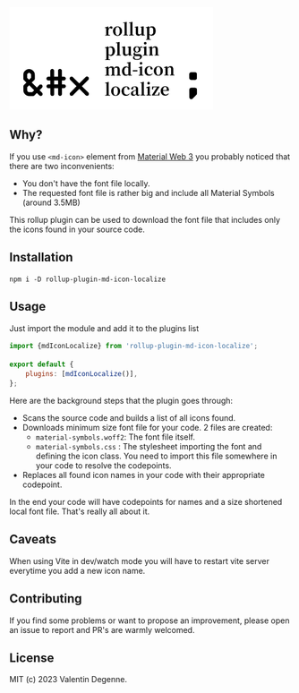 <div align=left>
	<img src="./logo.png" width="364px">
</div>

## Why?

If you use `<md-icon>` element from [Material Web 3](https://github.com/material-components/material-web) you probably noticed that there are two inconvenients:

- You don't have the font file locally.
- The requested font file is rather big and include all Material Symbols (around 3.5MB)

This rollup plugin can be used to download the font file that includes only the icons found in your source code.

## Installation

```
npm i -D rollup-plugin-md-icon-localize
```

## Usage

Just import the module and add it to the plugins list

```javascript
import {mdIconLocalize} from 'rollup-plugin-md-icon-localize';

export default {
	plugins: [mdIconLocalize()],
};
```

Here are the background steps that the plugin goes through:

- Scans the source code and builds a list of all icons found.
- Downloads minimum size font file for your code. 2 files are created:
  - `material-symbols.woff2`: The font file itself.
  - `material-symbols.css` : The stylesheet importing the font and defining the icon class.
    You need to import this file somewhere in your code to resolve the codepoints.
- Replaces all found icon names in your code with their appropriate codepoint.

In the end your code will have codepoints for names and a size shortened local font file.
That's really all about it.

## Caveats

When using Vite in dev/watch mode you will have to restart vite server everytime you add a new icon name.

## Contributing

If you find some problems or want to propose an improvement, please open an issue to report and PR's are warmly welcomed.

## License

MIT (c) 2023 Valentin Degenne.
